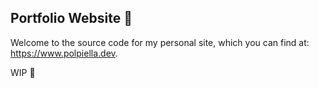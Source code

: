 ## Portfolio Website 💼

Welcome to the source code for my personal site, which you can find at: https://www.polpiella.dev.

WIP 🚧

